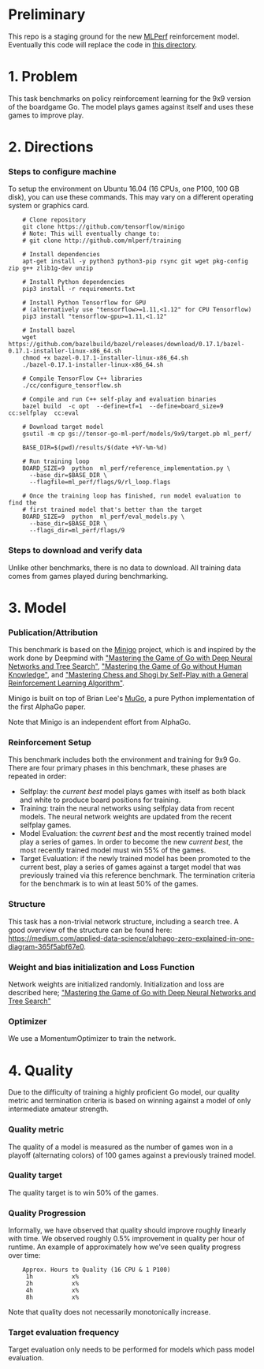 # Preliminary
This repo is a staging ground for the new [MLPerf](http://mlperf.org) reinforcement model.
Eventually this code will replace the code in
[this directory](http://github.com/mlperf/training/tree/master/reinforcement/tensorflow/minigo).

# 1. Problem
This task benchmarks on policy reinforcement learning for the 9x9 version of the boardgame Go.
The model plays games against itself and uses these games to improve play.

# 2. Directions
### Steps to configure machine
To setup the environment on Ubuntu 16.04 (16 CPUs, one P100, 100 GB disk), you can use these
commands. This may vary on a different operating system or graphics card.

```
    # Clone repository
    git clone https://github.com/tensorflow/minigo
    # Note: This will eventually change to:
    # git clone http://github.com/mlperf/training

    # Install dependencies
    apt-get install -y python3 python3-pip rsync git wget pkg-config zip g++ zlib1g-dev unzip

    # Install Python dependencies
    pip3 install -r requirements.txt

    # Install Python Tensorflow for GPU
    # (alternatively use "tensorflow>=1.11,<1.12" for CPU Tensorflow)
    pip3 install "tensorflow-gpu>=1.11,<1.12"

    # Install bazel
    wget https://github.com/bazelbuild/bazel/releases/download/0.17.1/bazel-0.17.1-installer-linux-x86_64.sh
    chmod +x bazel-0.17.1-installer-linux-x86_64.sh
    ./bazel-0.17.1-installer-linux-x86_64.sh

    # Compile TensorFlow C++ libraries
    ./cc/configure_tensorflow.sh

    # Compile and run C++ self-play and evaluation binaries
    bazel build  -c opt  --define=tf=1  --define=board_size=9  cc:selfplay  cc:eval

    # Download target model
    gsutil -m cp gs://tensor-go-ml-perf/models/9x9/target.pb ml_perf/

    BASE_DIR=$(pwd)/results/$(date +%Y-%m-%d)

    # Run training loop
    BOARD_SIZE=9  python  ml_perf/reference_implementation.py \
      --base_dir=$BASE_DIR \
      --flagfile=ml_perf/flags/9/rl_loop.flags

    # Once the training loop has finished, run model evaluation to find the
    # first trained model that's better than the target
    BOARD_SIZE=9  python  ml_perf/eval_models.py \
      --base_dir=$BASE_DIR \
      --flags_dir=ml_perf/flags/9
```

### Steps to download and verify data
Unlike other benchmarks, there is no data to download. All training data comes from games played
during benchmarking.

# 3. Model
### Publication/Attribution

This benchmark is based on the [Minigo](https://github.com/tensorflow/minigo) project,
which is and inspired by the work done by Deepmind with
["Mastering the Game of Go with Deep Neural Networks and Tree Search"](https://www.nature.com/articles/nature16961),
["Mastering the Game of Go without Human Knowledge"](https://www.nature.com/articles/nature24270), and
["Mastering Chess and Shogi by Self-Play with a General Reinforcement Learning Algorithm"](https://arxiv.org/abs/1712.01815).

Minigo is built on top of Brian Lee's [MuGo](https://github.com/brilee/MuGo), a pure Python
implementation of the first AlphaGo paper.

Note that Minigo is an independent effort from AlphaGo.

### Reinforcement Setup
This benchmark includes both the environment and training for 9x9 Go. There are four primary phases
in this benchmark, these phases are repeated in order:

 - Selfplay: the *current best* model plays games with itself as both black and white to produce
   board positions for training.
 - Training: train the neural networks using selfplay data from recent models. The neural network
   weights are updated from the recent selfplay games.
 - Model Evaluation: the *current best* and the most recently trained model play a series of games.
   In order to become the new *current best*, the most recently trained model must win 55% of the
   games.
 - Target Evaluation: if the newly trained model has been promoted to the current best, play a series
   of games against a target model that was previously trained via this reference benchmark. The
   termination criteria for the benchmark is to win at least 50% of the games.

### Structure
This task has a non-trivial network structure, including a search tree. A good overview of the
structure can be found here: https://medium.com/applied-data-science/alphago-zero-explained-in-one-diagram-365f5abf67e0.

### Weight and bias initialization and Loss Function
Network weights are initialized randomly. Initialization and loss are described here;
["Mastering the Game of Go with Deep Neural Networks and Tree Search"](https://www.nature.com/articles/nature16961)

### Optimizer
We use a MomentumOptimizer to train the network.

# 4. Quality
Due to the difficulty of training a highly proficient Go model, our quality metric and termination
criteria is based on winning against a model of only intermediate amateur strength.

### Quality metric
The quality of a model is measured as the number of games won in a playoff (alternating colors)
of 100 games against a previously trained model.

### Quality target
The quality target is to win 50% of the games.

### Quality Progression
Informally, we have observed that quality should improve roughly linearly with time.  We observed
roughly 0.5% improvement in quality per hour of runtime. An example of approximately how we've seen
quality progress over time:

```
    Approx. Hours to Quality (16 CPU & 1 P100)
     1h           x%
     2h           x%
     4h           x%
     8h           x%
```

Note that quality does not necessarily monotonically increase.

### Target evaluation frequency
Target evaluation only needs to be performed for models which pass model evaluation.
